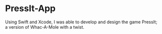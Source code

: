 # PressIt-App
Using Swift and Xcode, I was able to develop and design the game PressIt; a version of Whac-A-Mole with a twist. 
